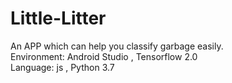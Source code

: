 # Little-Litter
An APP which can help you classify garbage easily.<br>
Environment: Android Studio , Tensorflow 2.0<br>
Language: js , Python 3.7
